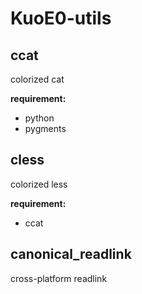 KuoE0-utils
===========

ccat
----

colorized cat

**requirement:**

- python
- pygments

cless
-----

colorized less

**requirement:**

- ccat

canonical_readlink
------------------

cross-platform readlink


